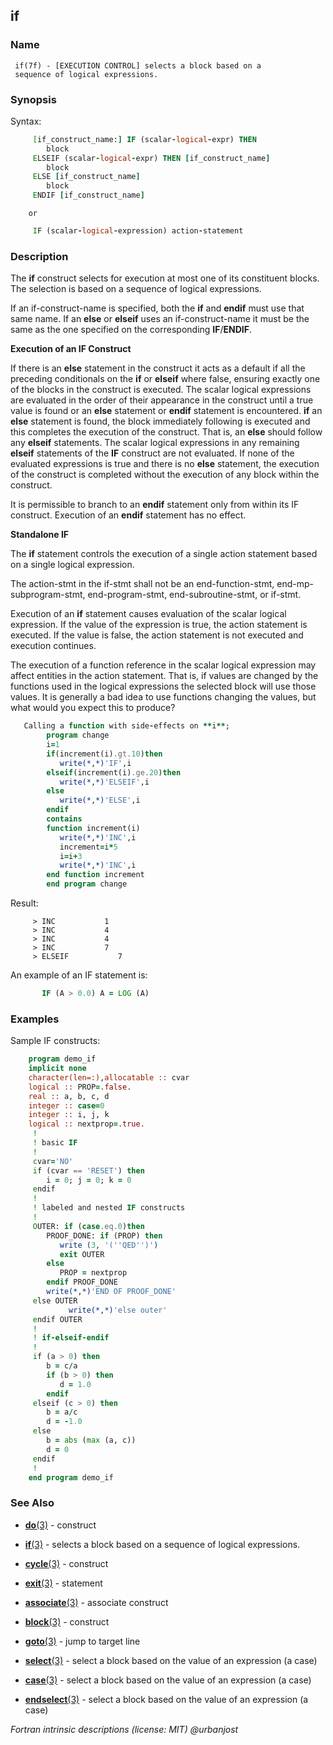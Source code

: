 ## if

### **Name**
     if(7f) - [EXECUTION CONTROL] selects a block based on a
     sequence of logical expressions.

### **Synopsis**
Syntax:
```fortran
     [if_construct_name:] IF (scalar-logical-expr) THEN
        block
     ELSEIF (scalar-logical-expr) THEN [if_construct_name]
        block
     ELSE [if_construct_name]
        block
     ENDIF [if_construct_name]
```
        or
```fortran
     IF (scalar-logical-expression) action-statement
```
### **Description**

   The **if** construct selects for execution at most one of its constituent
   blocks. The selection is based on a sequence of logical expressions.

   If an if-construct-name is specified, both the **if** and **endif** must use
   that same name. If an **else** or **elseif** uses an if-construct-name it must
   be the same as the one specified on the corresponding **IF**/**ENDIF**.

   **Execution of an IF Construct**

   If there is an **else** statement in the construct it acts as a default
   if all the preceding conditionals on the **if** or **elseif** where false,
   ensuring exactly one of the blocks in the construct is executed. The
   scalar logical expressions are evaluated in the order of their
   appearance in the construct until a true value is found or an **else**
   statement or **endif** statement is encountered. **if** an **else** statement is
   found, the block immediately following is executed and this completes
   the execution of the construct. That is, an **else** should follow any
   **elseif** statements.  The scalar logical expressions in any remaining
   **elseif** statements of the **IF** construct are not evaluated. If none of
   the evaluated expressions is true and there is no **else** statement,
   the execution of the construct is completed without the execution of
   any block within the construct.

   It is permissible to branch to an **endif** statement only from within
   its IF construct. Execution of an **endif** statement has no effect.

   **Standalone IF**

   The **if** statement controls the execution of a single action
   statement based on a single logical expression.

   The action-stmt in the if-stmt shall not be an end-function-stmt,
   end-mp-subprogram-stmt, end-program-stmt, end-subroutine-stmt,
   or if-stmt.

   Execution of an **if** statement causes evaluation of the scalar
   logical expression. If the value of the expression is true, the action
   statement is executed. If the value is false, the action statement
   is not executed and execution continues.

   The execution of a function reference in the scalar logical expression
   may affect entities in the action statement. That is, if values
   are changed by the functions used in the logical expressions the
   selected block will use those values. It is generally a bad idea to
   use functions changing the values, but what would you expect this
   to produce?
```fortran
   Calling a function with side-effects on **i**;
        program change
        i=1
        if(increment(i).gt.10)then
           write(*,*)'IF',i
        elseif(increment(i).ge.20)then
           write(*,*)'ELSEIF',i
        else
           write(*,*)'ELSE',i
        endif
        contains
        function increment(i)
           write(*,*)'INC',i
           increment=i*5
           i=i+3
           write(*,*)'INC',i
        end function increment
        end program change
```
   Result:
```text
     > INC           1
     > INC           4
     > INC           4
     > INC           7
     > ELSEIF           7
```
   An example of an IF statement is:
```fortran
       IF (A > 0.0) A = LOG (A)
```
### **Examples**

  Sample IF constructs:
```fortran
    program demo_if
    implicit none
    character(len=:),allocatable :: cvar
    logical :: PROP=.false.
    real :: a, b, c, d
    integer :: case=0
    integer :: i, j, k
    logical :: nextprop=.true.
     !
     ! basic IF
     !
     cvar='NO'
     if (cvar == 'RESET') then
        i = 0; j = 0; k = 0
     endif
     !
     ! labeled and nested IF constructs
     !
     OUTER: if (case.eq.0)then
        PROOF_DONE: if (PROP) then
           write (3, '(''QED'')')
           exit OUTER
        else
           PROP = nextprop
        endif PROOF_DONE
        write(*,*)'END OF PROOF_DONE'
     else OUTER
             write(*,*)'else outer'
     endif OUTER
     !
     ! if-elseif-endif
     !
     if (a > 0) then
        b = c/a
        if (b > 0) then
           d = 1.0
        endif
     elseif (c > 0) then
        b = a/c
        d = -1.0
     else
        b = abs (max (a, c))
        d = 0
     endif
     !
    end program demo_if
```
### **See Also**

  - [**do**(3)](#do) - construct
  - [**if**(3)](#if) - selects a block based on a sequence of logical expressions.
  - [**cycle**(3)](#cycle) - construct
  - [**exit**(3)](#exit) - statement

  - [**associate**(3)](#associate) - associate construct
  - [**block**(3)](#block) - construct
  - [**goto**(3)](#goto) - jump to target line

  - [**select**(3)](#select) - select a block based on the value of an expression (a case)
  - [**case**(3)](#case) - select a block based on the value of an expression (a case)
  - [**endselect**(3)](#endselect) - select a block based on the value of an expression (a case)

 _Fortran intrinsic descriptions (license: MIT) \@urbanjost_
